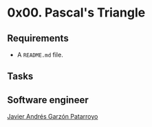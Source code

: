 # 0x00. Pascal's Triangle


## Requirements
* A ```README.md``` file.

## Tasks

## Software engineer
[Javier Andrés Garzón Patarroyo](https://www.javierandresgp.com)

